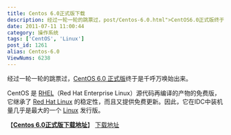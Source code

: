 ```yaml
---
title: Centos 6.0正式版下载
description: 经过一轮一轮的跳票过，post/Centos-6.0.html">CentOS6.0正式版终于是千呼万唤始出来。CentOS是 post/RHEL-5.5.html">RHEL（RedHatEnterpriseLinux）源代码再编译的产物的免费版，它继承了 /tags/RedHat">RedHatLinux 的稳定性，而且又提供免费更新。因此，它在IDC中装机量几乎是最大的一个 /tags/Linux">Linux 发行版。……
date: 2011-07-11 11:00:44
category: 操作系统
tags: ['CentOS', 'Linux']
post_id: 1261
alias: Centos-6.0
ViewNums: 6238
---
```


经过一轮一轮的跳票过，[CentOS 6.0 正式版](/blog/centos-60)终于是千呼万唤始出来。

CentOS 是 [RHEL](/blog/rhel-55)（Red Hat Enterprise Linux）源代码再编译的产物的免费版，它继承了 [Red Hat Linux](/tags/RedHat) 的稳定性，而且又提供免费更新。因此，它在IDC中装机量几乎是最大的一个 [Linux](/tags/Linux) 发行版。

【[**Centos 6.0正式版下载地址**](/blog/centos-60)】
 [下载地址](download.asp?id=461)

